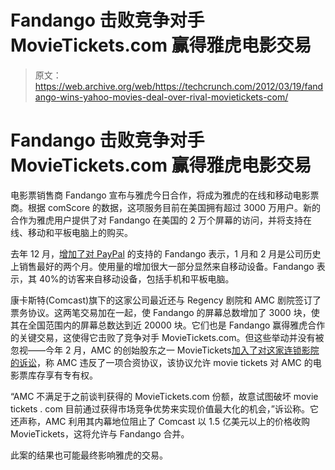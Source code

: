 # Fandango 击败竞争对手 MovieTickets.com 赢得雅虎电影交易

> 原文：<https://web.archive.org/web/https://techcrunch.com/2012/03/19/fandango-wins-yahoo-movies-deal-over-rival-movietickets-com/>

# Fandango 击败竞争对手 MovieTickets.com 赢得雅虎电影交易

电影票销售商 Fandango 宣布与雅虎今日合作，将成为雅虎的在线和移动电影票商。根据 comScore 的数据，这项服务目前在美国拥有超过 3000 万用户。新的合作为雅虎用户提供了对 Fandango 在美国的 2 万个屏幕的访问，并将支持在线、移动和平板电脑上的购买。

去年 12 月，[增加了对 PayPal](https://web.archive.org/web/20230228052541/https://techcrunch.com/2011/12/21/fandango-teams-up-with-paypal-to-help-you-skip-lines-at-the-movie-theatre-and-leave-your-wallet-at-home/) 的支持的 Fandango 表示，1 月和 2 月是公司历史上销售最好的两个月。使用量的增加很大一部分显然来自移动设备。Fandango 表示，其 40%的访客来自移动设备，包括手机和平板电脑。

康卡斯特(Comcast)旗下的这家公司最近还与 Regency 剧院和 AMC 剧院签订了票务协议。这两笔交易加在一起，使 Fandango 的屏幕总数增加了 3000 块，使其在全国范围内的屏幕总数达到近 20000 块。它们也是 Fandango 赢得雅虎合作的关键交易，这使得它击败了竞争对手 MovieTickets.com。但这些举动并没有被忽视——今年 2 月，AMC 的创始股东之一 MovieTickets[加入了对这家连锁影院的诉讼](https://web.archive.org/web/20230228052541/http://www.thewrap.com/movies/column-post/movieticketscom-sues-amc-entertainment-35214)，称 AMC 违反了一项合资协议，该协议允许 movie tickets 对 AMC 的电影票库存享有专有权。

“AMC 不满足于之前谈判获得的 MovieTickets.com 份额，故意试图破坏 movie tickets . com 目前通过获得市场竞争优势来实现价值最大化的机会，”诉讼称。它还声称，AMC 利用其内幕地位阻止了 Comcast 以 1.5 亿美元以上的价格收购 MovieTickets，这将允许与 Fandango 合并。

此案的结果也可能最终影响雅虎的交易。
